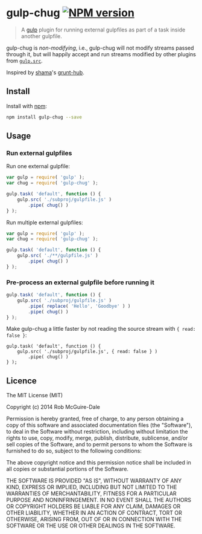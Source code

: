 gulp-chug [![NPM version][npm-badge-img]][npm-url]
=========

> A [gulp][gulp-url] plugin for running external gulpfiles as part of a task inside another gulpfile.

gulp-chug is *non-modifying*, i.e., gulp-chug will not modify streams passed
through it, but will happily accept and run streams modified by other plugins
from
[`gulp.src`](https://github.com/gulpjs/gulp/blob/master/docs/API.md#gulpsrcglobs-options).

Inspired by [shama](https://github.com/shama)'s [grunt-hub](https://github.com/shama/grunt-hub).


Install
-------

Install with [npm](https://npmjs.org/package/gulp-chug):

```sh
npm install gulp-chug --save
```

Usage
-----

### Run external gulpfiles

Run one external gulpfile:

```javascript
var gulp = require( 'gulp' );
var chug = require( 'gulp-chug' );

gulp.task( 'default', function () {
    gulp.src( './subproj/gulpfile.js' )
        .pipe( chug() )
} );
```

Run multiple external gulpfiles:

```javascript
var gulp = require( 'gulp' );
var chug = require( 'gulp-chug' );

gulp.task( 'default', function () {
    gulp.src( './**/gulpfile.js' )
        .pipe( chug() )
} );
```

### Pre-process an external gulpfile before running it

```javascript
gulp.task( 'default', function () {
    gulp.src( './subproj/gulpfile.js' )
        .pipe( replace( 'Hello', 'Goodbye' ) )
        .pipe( chug() )
} );
```

Make gulp-chug a little faster by not reading the source stream with `{ read: false }`:

```javascipt
gulp.task( 'default', function () {
    gulp.src( './subproj/gulpfile.js', { read: false } )
        .pipe( chug() )
} );
```

Licence
-------
The MIT License (MIT)

Copyright (c) 2014 Rob McGuire-Dale

Permission is hereby granted, free of charge, to any person obtaining a copy
of this software and associated documentation files (the "Software"), to deal
in the Software without restriction, including without limitation the rights
to use, copy, modify, merge, publish, distribute, sublicense, and/or sell
copies of the Software, and to permit persons to whom the Software is
furnished to do so, subject to the following conditions:

The above copyright notice and this permission notice shall be included in
all copies or substantial portions of the Software.

THE SOFTWARE IS PROVIDED "AS IS", WITHOUT WARRANTY OF ANY KIND, EXPRESS OR
IMPLIED, INCLUDING BUT NOT LIMITED TO THE WARRANTIES OF MERCHANTABILITY,
FITNESS FOR A PARTICULAR PURPOSE AND NONINFRINGEMENT. IN NO EVENT SHALL THE
AUTHORS OR COPYRIGHT HOLDERS BE LIABLE FOR ANY CLAIM, DAMAGES OR OTHER
LIABILITY, WHETHER IN AN ACTION OF CONTRACT, TORT OR OTHERWISE, ARISING FROM,
OUT OF OR IN CONNECTION WITH THE SOFTWARE OR THE USE OR OTHER DEALINGS IN
THE SOFTWARE.

[npm-badge-img]: https://badge.fury.io/js/gulp-chug.png
[npm-url]: https://npmjs.org/package/gulp-chug
[gulp-url]: https://github.com/wearefractal/gulp
